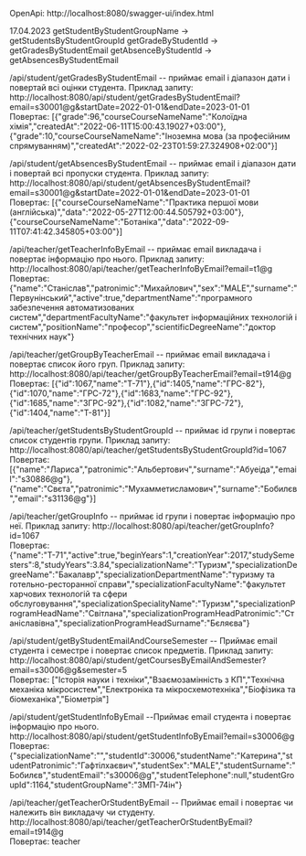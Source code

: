 OpenApi: http://localhost:8080/swagger-ui/index.html

17.04.2023
getStudentByStudentGroupName -> getStudentsByStudentGroupId
getGradeByStudentId -> getGradesByStudentEmail
getAbsenceByStudentId -> getAbsencesByStudentEmail

/api/student/getGradesByStudentEmail  -- приймає email і діапазон дати і повертай всі оцінки студента. Приклад запиту:
http://localhost:8080/api/student/getGradesByStudentEmail?email=s30001@g&startDate=2022-01-01&endDate=2023-01-01
<br>Повертає:
[{"grade":96,"courseCourseNameName":"Колоїдна хімія","createdAt":"2022-06-11T15:00:43.19027+03:00"},{"grade":10,"courseCourseNameName":"Іноземна мова (за професійним спрямуванням)","createdAt":"2022-02-23T01:59:27.324908+02:00"}]

/api/student/getAbsencesByStudentEmail -- приймає email і діапазон дати і повертай всі пропуски студента. Приклад запиту:
http://localhost:8080/api/student/getAbsencesByStudentEmail?email=s30001@g&startDate=2022-01-01&endDate=2023-01-01
<br>Повертає:
[{"courseCourseNameName":"Практика першої мови (англійська)","data":"2022-05-27T12:00:44.505792+03:00"},{"courseCourseNameName":"Ботаніка","data":"2022-09-11T07:41:42.345805+03:00"}]

/api/teacher/getTeacherInfoByEmail -- приймає email викладача і повертає інформацію про нього. Приклад запиту:
http://localhost:8080/api/teacher/getTeacherInfoByEmail?email=t1@g
<br>Повертає:
{"name":"Станіслав","patronimic":"Михайлович","sex":"MALE","surname":"Первунінський","active":true,"departmentName":"програмного забезпечення автоматизованих систем","departmentFacultyName":"факультет інформаційних технологій і систем","positionName":"професор","scientificDegreeName":"доктор технічних наук"}

/api/teacher/getGroupByTeacherEmail -- приймає email викладача і повертає список його груп. Приклад запиту:
http://localhost:8080/api/teacher/getGroupByTeacherEmail?email=t914@g
<br>Повертає:
[{"id":1067,"name":"Т-71"},{"id":1405,"name":"ГРС-82"},{"id":1070,"name":"ГРС-72"},{"id":1683,"name":"ГРС-92"},{"id":1685,"name":"ЗГРС-92"},{"id":1082,"name":"ЗГРС-72"},{"id":1404,"name":"Т-81"}]

/api/teacher/getStudentsByStudentGroupId -- приймає id групи і повертає список студентів групи. Приклад запиту:
http://localhost:8080/api/teacher/getStudentsByStudentGroupId?id=1067
<br>Повертає:
[{"name":"Лариса","patronimic":"Альбертович","surname":"Абуеіда","email":"s30886@g"},{"name":"Свєта","patronimic":"Мухамметисламович","surname":"Бобилєв","email":"s31136@g"}]

/api/teacher/getGroupInfo -- приймає id групи і повертає інформацію про неї. Приклад запиту:
http://localhost:8080/api/teacher/getGroupInfo?id=1067
<br>Повертає:
{"name":"Т-71","active":true,"beginYears":1,"creationYear":2017,"studySemesters":8,"studyYears":3.84,"specializationName":"Туризм","specializationDegreeName":"Бакалавр","specializationDepartmentName":"туризму та готельно-ресторанної справи","specializationFacultyName":"факультет харчових технологій та сфери обслуговування","specializationSpecialityName":"Туризм","specializationProgramHeadName":"Світлана","specializationProgramHeadPatronimic":"Станіславівна","specializationProgramHeadSurname":"Бєляєва"}

/api/student/getByStudentEmailAndCourseSemester -- Приймає email студента і семестре і повертає список предметів. Приклад запиту:
http://localhost:8080/api/student/getCoursesByEmailAndSemester?email=s30006@g&semester=5
<br>Повертає:
["Історія науки і техніки","Взаємозамінність з КП","Технічна механіка мікросистем","Електроніка та мікросхемотехніка","Біофізика та біомеханіка","Біометрія"]

/api/student/getStudentInfoByEmail --Приймає email студента і повертає інформацію про нього.
http://localhost:8080/api/student/getStudentInfoByEmail?email=s30006@g
<br>Повертає:
{"specializationName":"","studentId":30006,"studentName":"Катерина","studentPatronimic":"Гафтілхаєвич","studentSex":"MALE","studentSurname":"Бобилєв","studentEmail":"s30006@g","studentTelephone":null,"studentGroupId":1164,"studentGroupName":"ЗМП-74ін"}

/api/teacher/getTeacherOrStudentByEmail -- Приймає email і повертає чи належить він викладачу чи студенту.
http://localhost:8080/api/teacher/getTeacherOrStudentByEmail?email=t914@g
<br>Повертає:
teacher

